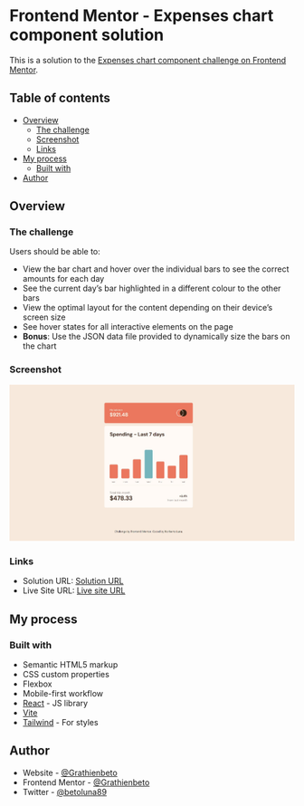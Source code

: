 # Frontend Mentor - Expenses chart component solution

This is a solution to the [Expenses chart component challenge on Frontend Mentor](https://www.frontendmentor.io/challenges/expenses-chart-component-e7yJBUdjwt).

## Table of contents

- [Overview](#overview)
  - [The challenge](#the-challenge)
  - [Screenshot](#screenshot)
  - [Links](#links)
- [My process](#my-process)
  - [Built with](#built-with)
- [Author](#author)

## Overview

### The challenge

Users should be able to:

- View the bar chart and hover over the individual bars to see the correct amounts for each day
- See the current day’s bar highlighted in a different colour to the other bars
- View the optimal layout for the content depending on their device’s screen size
- See hover states for all interactive elements on the page
- **Bonus**: Use the JSON data file provided to dynamically size the bars on the chart

### Screenshot

![](./screenshot.jpg)

### Links

- Solution URL: [Solution URL](https://github.com/Grathienbeto/expensesChart)
- Live Site URL: [Live site URL](https://grathienbeto.github.io/expensesChart/)

## My process

### Built with

- Semantic HTML5 markup
- CSS custom properties
- Flexbox
- Mobile-first workflow
- [React](https://reactjs.org/) - JS library
- [Vite](https://vitejs.dev/)
- [Tailwind](https://tailwindcss.com/) - For styles

## Author

- Website - [@Grathienbeto](https://github.com/Grathienbeto)
- Frontend Mentor - [@Grathienbeto](https://www.frontendmentor.io/profile/Grathienbeto)
- Twitter - [@betoluna89](https://twitter.com/betoluna89)
